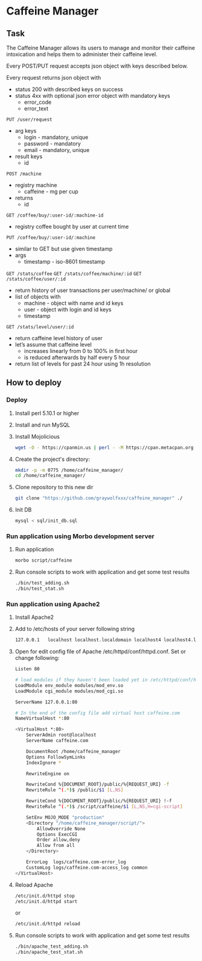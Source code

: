 # Caffeine Manager


## Task
The Caffeine Manager allows its users to manage and monitor their caffeine intoxication and helps them to administer their caffeine level. 

Every POST/PUT request accepts json object with keys described below.

Every request returns json object with
<ul>
    <li>status 200 with described keys on success</li>
    <li>status 4xx with optional json error object with mandatory keys
        <ul>
            <li>error_code</li>
            <li>error_text</li>
         </ul>
    </li>
</ul>

`PUT /user/request`
<ul>
    <li>arg keys
        <ul>
            <li>login - mandatory, unique</li>
            <li>password - mandatory</li>
            <li>email - mandatory, unique</li>
         </ul>
    </li>
    <li>result keys
        <ul>
            <li>id</li>
         </ul>
    </li>
</ul>

`POST /machine`
<ul>
    <li>registry machine
        <ul>
            <liname></li>
            <li>caffeine - mg per cup</li>
         </ul>
    </li>
    <li>returns
        <ul>
            <li>id</li>
         </ul>
    </li>
</ul>

`GET /coffee/buy/:user-id/:machine-id`
<ul>
    <li>registry coffee bought by user at current time</li>
</ul>

`PUT /coffee/buy/:user-id/:machine`
<ul>
    <li>similar to GET but use given timestamp</li>
    <li>args
        <ul>
            <li>timestamp - iso-8601 timestamp</li>
         </ul>
    </li>
</ul>

`GET /stats/coffee`
`GET /stats/coffee/machine/:id`
`GET /stats/coffee/user/:id`
<ul>
    <li>return history of user transactions per user/machine/ or global</li>
    <li>list of objects with
        <ul>
            <li>machine - object with name and id keys</li>
            <li>user - object with login and id keys</li>
            <li>timestamp</li>
         </ul>
    </li>
</ul>

`GET /stats/level/user/:id`
<ul>
    <li>return caffeine level history of user</li>
    <li>let’s assume that caffeine level
        <ul>
            <li>increases linearly from 0 to 100% in first hour</li>
            <li>is reduced afterwards by half every 5 hour</li>
         </ul>
    </li>
    <li>return list of levels for past 24 hour using 1h resolution</li>
</ul>


## How to deploy

### Deploy

1. Install perl 5.10.1 or higher

2. Install and run MySQL

3. Install Mojolicious
    ```bash
    wget -O - https://cpanmin.us | perl - -M https://cpan.metacpan.org -n Mojolicious
    ```

4. Create the project's directory:
    ```bash
    mkdir -p -m 0775 /home/caffeine_manager/
    cd /home/caffeine_manager/
    ```

5. Clone repository to this new dir
    ```bash
    git clone "https://github.com/graywolfxxx/caffeine_manager" ./
    ```

6. Init DB
    ```bash
    mysql < sql/init_db.sql
    ```

### Run application using Morbo development server

1. Run application
    ```bash
    morbo script/caffeine
    ```

2. Run console scripts to work with application and get some test results
    ```bash
    ./bin/test_adding.sh
    ./bin/test_stat.sh
    ```

### Run application using Apache2

1. Install Apache2

2. Add to /etc/hosts of your server following string
    ```bash
    127.0.0.1   localhost localhost.localdomain localhost4 localhost4.localdomain4 caffeine.com
    ```

3. Open for edit config file of Apache /etc/httpd/conf/httpd.conf. Set or change following:
    ```bash
    Listen 80
    
    # load modules if they haven't been loaded yet in /etc/httpd/conf/httpd.conf
    LoadModule env_module modules/mod_env.so
    LoadModule cgi_module modules/mod_cgi.so

    ServerName 127.0.0.1:80

    # In the end of the config file add virtual host caffeine.com
    NameVirtualHost *:80

    <VirtualHost *:80>
        ServerAdmin root@localhost
        ServerName caffeine.com

        DocumentRoot /home/caffeine_manager
        Options FollowSymLinks
        IndexIgnore *

        RewriteEngine on

        RewriteCond %{DOCUMENT_ROOT}/public/%{REQUEST_URI} -f
        RewriteRule ^(.*)$ /public/$1 [L,NS]

        RewriteCond %{DOCUMENT_ROOT}/public/%{REQUEST_URI} !-f
        RewriteRule ^(.*)$ /script/caffeine/$1 [L,NS,H=cgi-script]

        SetEnv MOJO_MODE "production"
        <Directory "/home/caffeine_manager/script/">
            AllowOverride None
            Options ExecCGI
            Order allow,deny
            Allow from all
        </Directory>

        ErrorLog  logs/caffeine.com-error_log
        CustomLog logs/caffeine.com-access_log common
    </VirtualHost>
    ```

4. Reload Apache
    ```bash
    /etc/init.d/httpd stop
    /etc/init.d/httpd start
    ```
    or
    ```bash
    /etc/init.d/httpd reload
    ```

5. Run console scripts to work with application and get some test results
    ```bash
    ./bin/apache_test_adding.sh
    ./bin/apache_test_stat.sh
    ```
